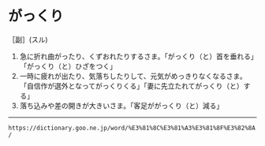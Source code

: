 # がっくり

［副］(スル)
1. 急に折れ曲がったり、くずおれたりするさま。「がっくり（と）首を垂れる」「がっくり（と）ひざをつく」
2. 一時に疲れが出たり、気落ちしたりして、元気がめっきりなくなるさま。「自信作が選外となってがっくりくる」「妻に先立たれてがっくり（と）する」
3. 落ち込みや差の開きが大きいさま。「客足ががっくり（と）減る」

---
`https://dictionary.goo.ne.jp/word/%E3%81%8C%E3%81%A3%E3%81%8F%E3%82%8A/`